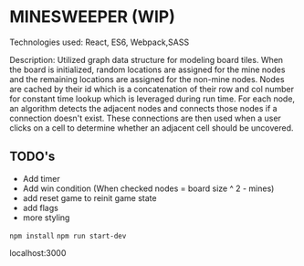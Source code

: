 # MINESWEEPER (WIP)

Technologies used: React, ES6, Webpack,SASS

Description: 
Utilized graph data structure for modeling board tiles. When the board is initialized, random locations are assigned for the mine nodes and the remaining locations are assigned for the non-mine nodes. Nodes are cached by their id which is a concatenation of their row and col number for constant time lookup which is leveraged during run time. For each node, an algorithm detects the adjacent nodes and connects those nodes if a connection doesn't exist. These connections are then used when a user clicks on a cell to determine whether an adjacent cell should be uncovered.

## TODO's

* Add timer
* Add win condition (When checked nodes = board size ^ 2 - mines)
* add reset game to reinit game state
* add flags
* more styling

``` npm install ```
```npm run start-dev```

localhost:3000


